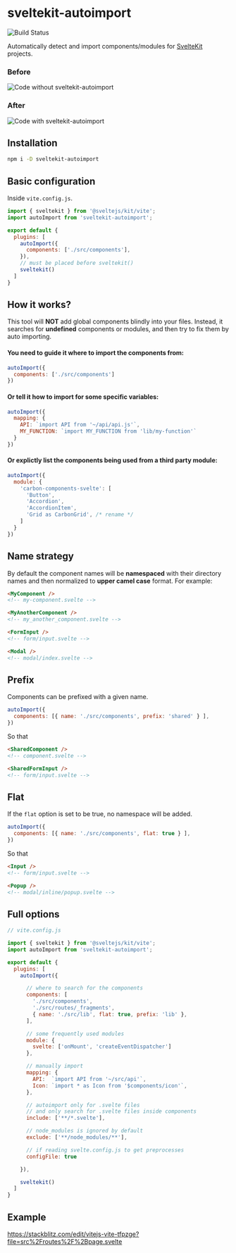 # sveltekit-autoimport

![Build Status](https://github.com/yuanchuan/sveltekit-autoimport/actions/workflows/ci.yml/badge.svg)

Automatically detect and import components/modules for <a href="https://kit.svelte.dev/">SvelteKit</a> projects.

### Before

<img src="screenshots/before.png" alt="Code without sveltekit-autoimport" />

### After

<img src="screenshots/after.png" alt="Code with sveltekit-autoimport"/>


## Installation

```bash
npm i -D sveltekit-autoimport
```

## Basic configuration

Inside `vite.config.js`.

```js
import { sveltekit } from '@sveltejs/kit/vite';
import autoImport from 'sveltekit-autoimport';

export default {
  plugins: [
    autoImport({
      components: ['./src/components'],
    }),
    // must be placed before sveltekit()
    sveltekit()
  ]
}
```

## How it works?

This tool will **NOT** add global components blindly into your files.
Instead, it searches for **undefined** components or modules,
and then try to fix them by auto importing.

#### You need to guide it where to import the components from:

```js
autoImport({
  components: ['./src/components']
})
```

#### Or tell it how to import for some specific variables:

```js
autoImport({
  mapping: {
    API: `import API from '~/api/api.js'`,
    MY_FUNCTION: `import MY_FUNCTION from 'lib/my-function'`
  }
})
```

#### Or explictly list the components being used from a third party module:

```js
autoImport({
  module: {
    'carbon-components-svelte': [
      'Button',
      'Accordion',
      'AccordionItem',
      'Grid as CarbonGrid', /* rename */
    ]
  }
})
```

## Name strategy

By default the component names will be **namespaced** with their directory names and
then normalized to **upper camel case** format. For example:

```html
<MyComponent />
<!-- my-component.svelte -->

<MyAnotherComponent />
<!-- my_another_component.svelte -->

<FormInput />
<!-- form/input.svelte -->

<Modal />
<!-- modal/index.svelte -->
```

## Prefix

Components can be prefixed with a given name.

```js
autoImport({
  components: [{ name: './src/components', prefix: 'shared' } ],
})
```

So that

```html
<SharedComponent />
<!-- component.svelte -->

<SharedFormInput />
<!-- form/input.svelte -->
```

## Flat

If the `flat` option is set to be true, no namespace will be added.

```js
autoImport({
  components: [{ name: './src/components', flat: true } ],
})
```

So that

```html
<Input />
<!-- form/input.svelte -->

<Popup />
<!-- modal/inline/popup.svelte -->

```

## Full options

```js
// vite.config.js

import { sveltekit } from '@sveltejs/kit/vite';
import autoImport from 'sveltekit-autoimport';

export default {
  plugins: [
    autoImport({

      // where to search for the components
      components: [
        './src/components',
        './src/routes/_fragments',
        { name: './src/lib', flat: true, prefix: 'lib' },
      ],

      // some frequently used modules
      module: {
        svelte: ['onMount', 'createEventDispatcher']
      },

      // manually import
      mapping: {
        API:  `import API from '~/src/api'`,
        Icon: `import * as Icon from '$components/icon'`,
      },

      // autoimport only for .svelte files
      // and only search for .svelte files inside components
      include: ['**/*.svelte'],

      // node_modules is ignored by default
      exclude: ['**/node_modules/**'],

      // if reading svelte.config.js to get preprocesses
      configFile: true

    }),

    sveltekit()
  ]
}
```


## Example

https://stackblitz.com/edit/vitejs-vite-tfpzge?file=src%2Froutes%2F%2Bpage.svelte
